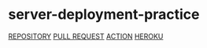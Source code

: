 # server-deployment-practice



[REPOSITORY](https://github.com/ahmad-arman/server-deployment-practice)
[PULL REQUEST](https://github.com/ahmad-arman/server-deployment-practice/pulls/1/)
[ACTION](https://github.com/ahmad-arman/server-deployment-practice/actions)
[HEROKU](https://ahmad-arman-server-deploy-dev.herokuapp.com/)